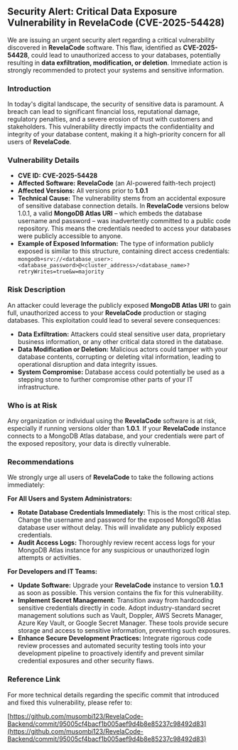 ## Security Alert: Critical Data Exposure Vulnerability in RevelaCode (CVE-2025-54428)

We are issuing an urgent security alert regarding a critical vulnerability discovered in **RevelaCode** software. This flaw, identified as **CVE-2025-54428**, could lead to unauthorized access to your databases, potentially resulting in **data exfiltration, modification, or deletion**. Immediate action is strongly recommended to protect your systems and sensitive information.

### Introduction

In today's digital landscape, the security of sensitive data is paramount. A breach can lead to significant financial loss, reputational damage, regulatory penalties, and a severe erosion of trust with customers and stakeholders. This vulnerability directly impacts the confidentiality and integrity of your database content, making it a high-priority concern for all users of **RevelaCode**.

### Vulnerability Details

*   **CVE ID:** **CVE-2025-54428**
*   **Affected Software:** **RevelaCode** (an AI-powered faith-tech project)
*   **Affected Versions:** All versions prior to **1.0.1**
*   **Technical Cause:** The vulnerability stems from an accidental exposure of sensitive database connection details. In **RevelaCode** versions below 1.0.1, a valid **MongoDB Atlas URI** – which embeds the database username and password – was inadvertently committed to a public code repository. This means the credentials needed to access your databases were publicly accessible to anyone.
*   **Example of Exposed Information:**
    The type of information publicly exposed is similar to this structure, containing direct access credentials:
    `mongodb+srv://<database_user>:<database_password>@<cluster_address>/<database_name>?retryWrites=true&w=majority`

### Risk Description

An attacker could leverage the publicly exposed **MongoDB Atlas URI** to gain full, unauthorized access to your **RevelaCode** production or staging databases. This exploitation could lead to several severe consequences:

*   **Data Exfiltration:** Attackers could steal sensitive user data, proprietary business information, or any other critical data stored in the database.
*   **Data Modification or Deletion:** Malicious actors could tamper with your database contents, corrupting or deleting vital information, leading to operational disruption and data integrity issues.
*   **System Compromise:** Database access could potentially be used as a stepping stone to further compromise other parts of your IT infrastructure.

### Who is at Risk

Any organization or individual using the **RevelaCode** software is at risk, especially if running versions older than **1.0.1**. If your **RevelaCode** instance connects to a MongoDB Atlas database, and your credentials were part of the exposed repository, your data is directly vulnerable.

### Recommendations

We strongly urge all users of **RevelaCode** to take the following actions immediately:

**For All Users and System Administrators:**

*   **Rotate Database Credentials Immediately:** This is the most critical step. Change the username and password for the exposed MongoDB Atlas database user without delay. This will invalidate any publicly exposed credentials.
*   **Audit Access Logs:** Thoroughly review recent access logs for your MongoDB Atlas instance for any suspicious or unauthorized login attempts or activities.

**For Developers and IT Teams:**

*   **Update Software:** Upgrade your **RevelaCode** instance to version **1.0.1** as soon as possible. This version contains the fix for this vulnerability.
*   **Implement Secret Management:** Transition away from hardcoding sensitive credentials directly in code. Adopt industry-standard secret management solutions such as Vault, Doppler, AWS Secrets Manager, Azure Key Vault, or Google Secret Manager. These tools provide secure storage and access to sensitive information, preventing such exposures.
*   **Enhance Secure Development Practices:** Integrate rigorous code review processes and automated security testing tools into your development pipeline to proactively identify and prevent similar credential exposures and other security flaws.

### Reference Link

For more technical details regarding the specific commit that introduced and fixed this vulnerability, please refer to:

[https://github.com/musombi123/RevelaCode-Backend/commit/95005cf4bacf1b005aef9d4b8e85237c98492d83](https://github.com/musombi123/RevelaCode-Backend/commit/95005cf4bacf1b005aef9d4b8e85237c98492d83)